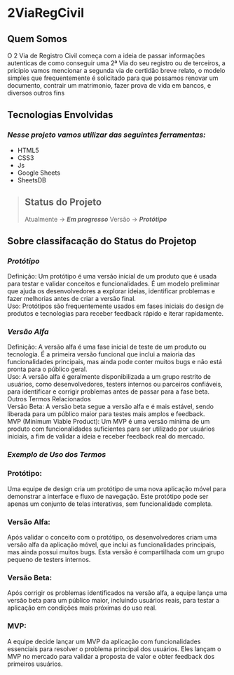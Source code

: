 # **2ViaRegCivil**

## **Quem Somos**

<p>O 2 Via de Registro Civil começa com a ideia de passar informações autenticas de como conseguir uma 2ª Via do seu registro ou de terceiros, a pricipio vamos mencionar a segunda via de certidão breve relato, o modelo simples que frequentemente é solicitado para que possamos renovar um documento, contrair um matrimonio, fazer prova de vida em bancos, e diversos outros fins</p>

## **Tecnologias Envolvidas**

### *Nesse projeto vamos utilizar das seguintes ferramentas:*

+ HTML5
+ CSS3
+ Js
+ Google Sheets
+ SheetsDB


> ## **Status do Projeto**
>
> Atualmente → ***Em progresso***
> Versão → ***Protótipo***

## **Sobre classifacação do Status do Projetop**


### *Protótipo*

<p>Definição: Um protótipo é uma versão inicial de um produto que é usada para testar e validar conceitos e funcionalidades. É um modelo preliminar que ajuda os desenvolvedores a explorar ideias, identificar problemas e fazer melhorias antes de criar a versão final.<br>
Uso: Protótipos são frequentemente usados em fases iniciais do design de produtos e tecnologias para receber feedback rápido e iterar rapidamente.</p>

### *Versão Alfa*

<p>Definição: A versão alfa é uma fase inicial de teste de um produto ou tecnologia. É a primeira versão funcional que inclui a maioria das funcionalidades principais, mas ainda pode conter muitos bugs e não está pronta para o público geral.<br>
Uso: A versão alfa é geralmente disponibilizada a um grupo restrito de usuários, como desenvolvedores, testers internos ou parceiros confiáveis, para identificar e corrigir problemas antes de passar para a fase beta.<br>
Outros Termos Relacionados<br>
Versão Beta: A versão beta segue a versão alfa e é mais estável, sendo liberada para um público maior para testes mais amplos e feedback.<br>
MVP (Minimum Viable Product): Um MVP é uma versão mínima de um produto com funcionalidades suficientes para ser utilizado por usuários iniciais, a fim de validar a ideia e receber feedback real do mercado.</p>

### *Exemplo de Uso dos Termos*
    
### **Protótipo:**
<p>Uma equipe de design cria um protótipo de uma nova aplicação móvel para demonstrar a interface e fluxo de navegação. Este protótipo pode ser apenas um conjunto de telas interativas, sem funcionalidade completa.</p>

### **Versão Alfa:**
<p>Após validar o conceito com o protótipo, os desenvolvedores criam uma versão alfa da aplicação móvel, que inclui as funcionalidades principais, mas ainda possui muitos bugs. Esta versão é compartilhada com um grupo pequeno de testers internos.</p>

### **Versão Beta:**
<p>Após corrigir os problemas identificados na versão alfa, a equipe lança uma versão beta para um público maior, incluindo usuários reais, para testar a aplicação em condições mais próximas do uso real.</p>

### **MVP:**
<p>A equipe decide lançar um MVP da aplicação com funcionalidades essenciais para resolver o problema principal dos usuários. Eles lançam o MVP no mercado para validar a proposta de valor e obter feedback dos primeiros usuários.</p>
